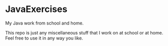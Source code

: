 # JavaExercises
My Java work from school and home.

This repo is just any miscellaneous stuff that I work on at school or at home.
Feel free to use it in any way you like.